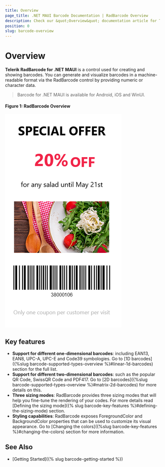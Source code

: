 ```yaml
---
title: Overview
page_title: .NET MAUI Barcode Documentation | RadBarcode Overview
description: Check our &quot;Overview&quot; documentation article for Telerik Barcode for .NET MAUI.
position: 0
slug: barcode-overview
---
```


# Overview

**Telerik RadBarcode for .NET MAUI** is a control used for creating and showing barcodes. You can generate and visualize barcodes in a machine-readable format via the RadBarcode control by providing numeric or character data.

> Barcode for .NET MAUI is available for Android, iOS and WinUI.


#### Figure 1: RadBarcode Overview

![RadBarcode Overview](images/barcode_overview.png)

## Key features

* **Support for different one-dimensional barcodes**: including EAN13, EAN8, UPC-A, UPC-E and Code39 symbologies. Go to [1D barcodes]({%slug barcode-supported-types-overview %}#linear-1d-barcodes) section for the full list.
* **Support for different two-dimensional barcodes**:  such as the popular QR Code, SwissQR Code and PDF417. Go to [2D barcodes]({%slug barcode-supported-types-overview %}#matrix-2d-barcodes) for more details on this.
* **Three sizing modes**: RadBarcode provides three sizing modes that will help you fine-tune the rendering of your codes. For more details read [Defining the sizing mode]({% slug barcode-key-features %}#defining-the-sizing-mode) section.
* **Styling capabilities**: RadBarcode exposes ForegroundColor and BackgroundColor properties that can be used to customize its visual appearance. Go to [Changing the colors]({%slug barcode-key-features %}#changing-the-colors) section for more information.

## See Also

- [Getting Started]({% slug barcode-getting-started %})
